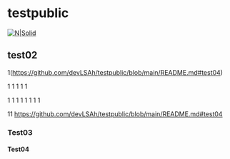 # testpublic

[![N|Solid](https://s.pstatic.net/static/www/mobile/edit/20221205/mobile_115034536403.gif)](https://naver.com)


## test02
1(https://github.com/devLSAh/testpublic/blob/main/README.md#test04)

1
1
1
1
1

1
1
1
1
1
1
1
1

11
https://github.com/devLSAh/testpublic/blob/main/README.md#test04
### Test03

#### Test04
